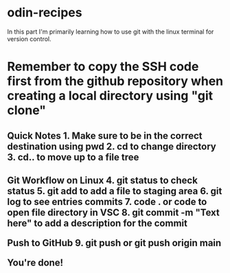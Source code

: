 # odin-recipes

In this part I'm  primarily learning how to use git with the linux terminal for version control.

# Remember to copy the SSH code first from the github repository when creating a local directory using "git clone"

<h2> Quick Notes
1. Make sure to be in the correct destination using pwd
2. cd to change directory
3. cd.. to move up to a file tree

<h2> Git Workflow on Linux
4. git status to check status
5. git add <filename> to add a file to staging area
6. git log to see entries commits
7. code .  or code <filename> to open file directory in VSC 
8. git commit -m "Text here" to add a description for the commit

Push to GitHub
9. git push or git push origin main 

You're done!


